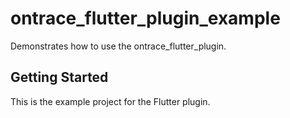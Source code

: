 # ontrace_flutter_plugin_example

Demonstrates how to use the ontrace_flutter_plugin.

## Getting Started

This is the example project for the Flutter plugin.
